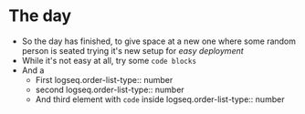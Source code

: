# The day
- So the day has finished, to give space at a new one where some random person is seated trying it's new setup for *easy deployment*
- While it's not easy at all, try some `code blocks`
- And a
	- First
	  logseq.order-list-type:: number
	- second 
	  logseq.order-list-type:: number
	- And third element with `code` inside
	  logseq.order-list-type:: number